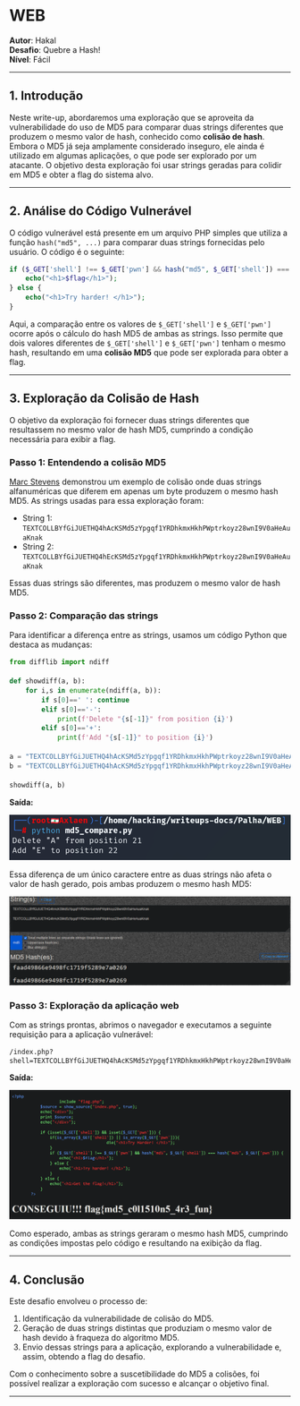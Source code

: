 # **WEB**

**Autor**: Hakal  
**Desafio**: Quebre a Hash!  
**Nível**: Fácil  

---

## **1. Introdução**

Neste write-up, abordaremos uma exploração que se aproveita da vulnerabilidade do uso de MD5 para comparar duas strings diferentes que produzem o mesmo valor de hash, conhecido como **colisão de hash**. Embora o MD5 já seja amplamente considerado inseguro, ele ainda é utilizado em algumas aplicações, o que pode ser explorado por um atacante. O objetivo desta exploração foi usar strings geradas para colidir em MD5 e obter a flag do sistema alvo.

---

## **2. Análise do Código Vulnerável**

O código vulnerável está presente em um arquivo PHP simples que utiliza a função `hash("md5", ...)` para comparar duas strings fornecidas pelo usuário. O código é o seguinte:

```php
if ($_GET['shell'] !== $_GET['pwn'] && hash("md5", $_GET['shell']) === hash("md5", $_GET['pwn'])) {
    echo("<h1>$flag</h1>");
} else {
    echo("<h1>Try harder! </h1>");
}
```

Aqui, a comparação entre os valores de `$_GET['shell']` e `$_GET['pwn']` ocorre após o cálculo do hash MD5 de ambas as strings. Isso permite que dois valores diferentes de `$_GET['shell']` e `$_GET['pwn']` tenham o mesmo hash, resultando em uma **colisão MD5** que pode ser explorada para obter a flag.

---

## **3. Exploração da Colisão de Hash**

O objetivo da exploração foi fornecer duas strings diferentes que resultassem no mesmo valor de hash MD5, cumprindo a condição necessária para exibir a flag.

### **Passo 1: Entendendo a colisão MD5**

[Marc Stevens](https://web.archive.org/web/20240319212805/https://twitter.com/realhashbreaker/status/1770161965006008570) demonstrou um exemplo de colisão onde duas strings alfanuméricas que diferem em apenas um byte produzem o mesmo hash MD5. As strings usadas para essa exploração foram:

- String 1: `TEXTCOLLBYfGiJUETHQ4hAcKSMd5zYpgqf1YRDhkmxHkhPWptrkoyz28wnI9V0aHeAuaKnak`
- String 2: `TEXTCOLLBYfGiJUETHQ4hEcKSMd5zYpgqf1YRDhkmxHkhPWptrkoyz28wnI9V0aHeAuaKnak`

Essas duas strings são diferentes, mas produzem o mesmo valor de hash MD5.

### **Passo 2: Comparação das strings**

Para identificar a diferença entre as strings, usamos um código Python que destaca as mudanças:

```python
from difflib import ndiff

def showdiff(a, b):
    for i,s in enumerate(ndiff(a, b)):
        if s[0]==' ': continue
        elif s[0]=='-':
            print(f'Delete "{s[-1]}" from position {i}')
        elif s[0]=='+':
            print(f'Add "{s[-1]}" to position {i}')

a = "TEXTCOLLBYfGiJUETHQ4hAcKSMd5zYpgqf1YRDhkmxHkhPWptrkoyz28wnI9V0aHeAuaKnak"
b = "TEXTCOLLBYfGiJUETHQ4hAcKSMd5zYpgqf1YRDhkmxHkhPWptrkoyz28wnI9V0aHeAuaKnak"

showdiff(a, b)
```

**Saída:**

![Comparação das strings](2.png)

Essa diferença de um único caractere entre as duas strings não afeta o valor de hash gerado, pois ambas produzem o mesmo hash MD5:

![MD5 das strings](1.png)

### **Passo 3: Exploração da aplicação web**

Com as strings prontas, abrimos o navegador e executamos a seguinte requisição para a aplicação vulnerável:

```
/index.php?shell=TEXTCOLLBYfGiJUETHQ4hAcKSMd5zYpgqf1YRDhkmxHkhPWptrkoyz28wnI9V0aHeAuaKnak&pwn=TEXTCOLLBYfGiJUETHQ4hEcKSMd5zYpgqf1YRDhkmxHkhPWptrkoyz28wnI9V0aHeAuaKnak
```

**Saída:**

![Comparação das strings](3.png)

Como esperado, ambas as strings geraram o mesmo hash MD5, cumprindo as condições impostas pelo código e resultando na exibição da flag.

---

## **4. Conclusão**

Este desafio envolveu o processo de:

1. Identificação da vulnerabilidade de colisão do MD5.
2. Geração de duas strings distintas que produziam o mesmo valor de hash devido à fraqueza do algoritmo MD5.
3. Envio dessas strings para a aplicação, explorando a vulnerabilidade e, assim, obtendo a flag do desafio.

Com o conhecimento sobre a suscetibilidade do MD5 a colisões, foi possível realizar a exploração com sucesso e alcançar o objetivo final.

---

